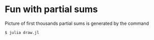 # Fun with partial sums

Picture of first thousands partial sums is generated by the command

```
$ julia draw.jl
```
